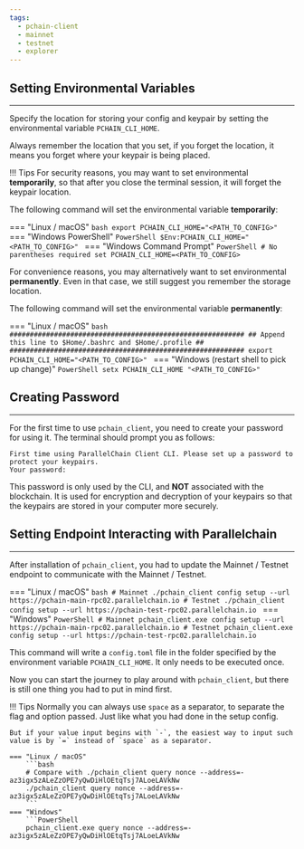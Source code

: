 ```yaml
---
tags:
  - pchain-client
  - mainnet
  - testnet
  - explorer
---
```


## Setting Environmental Variables
---

Specify the location for storing your config and keypair by setting the environmental variable `PCHAIN_CLI_HOME`.

Always remember the location that you set, if you forget the location, it means you forget where your keypair is being placed.

!!! Tips
    For security reasons, you may want to set environmental **temporarily**, so that after you close the terminal session, it will forget the keypair location.

The following command will set the environmental variable **temporarily**:

=== "Linux / macOS"
    ```bash
    export PCHAIN_CLI_HOME="<PATH_TO_CONFIG>"
    ```
=== "Windows PowerShell"
    ```PowerShell
    $Env:PCHAIN_CLI_HOME="<PATH_TO_CONFIG>"
    ```
=== "Windows Command Prompt"
    ```PowerShell
    # No parentheses required
    set PCHAIN_CLI_HOME=<PATH_TO_CONFIG>
    ```

For convenience reasons, you may alternatively want to set environmental **permanently**. Even in that case, we still suggest you remember the storage location.

The following command will set the environmental variable **permanently**:

=== "Linux / macOS"
    ```bash
    ##########################################################
    ## Append this line to $Home/.bashrc and $Home/.profile ##
    ##########################################################
    export PCHAIN_CLI_HOME="<PATH_TO_CONFIG>"
    ```
=== "Windows (restart shell to pick up change)"
    ```PowerShell
    setx PCHAIN_CLI_HOME "<PATH_TO_CONFIG>"
    ```

## Creating Password
---

For the first time to use `pchain_client`, you need to create your password for using it. The terminal should prompt you as follows:

```text
First time using ParallelChain Client CLI. Please set up a password to protect your keypairs.
Your password: 
```

This password is only used by the CLI, and **NOT** associated with the blockchain. It is used for encryption and decryption of your keypairs so that the keypairs are stored in your computer more securely.

## Setting Endpoint Interacting with Parallelchain
---

After installation of `pchain_client`, you had to update the Mainnet / Testnet endpoint to communicate with the Mainnet / Testnet. 

=== "Linux / macOS"
    ```bash
    # Mainnet
    ./pchain_client config setup --url https://pchain-main-rpc02.parallelchain.io
    # Testnet
    ./pchain_client config setup --url https://pchain-test-rpc02.parallelchain.io
    ```
=== "Windows"
    ```PowerShell
    # Mainnet
    pchain_client.exe config setup --url https://pchain-main-rpc02.parallelchain.io
    # Testnet
    pchain_client.exe config setup --url https://pchain-test-rpc02.parallelchain.io
    ```

This command will write a `config.toml` file in the folder specified by the environment variable `PCHAIN_CLI_HOME`. It only needs to be executed once.

Now you can start the journey to play around with `pchain_client`, but there is still one thing you had to put in mind first.

!!! Tips
    Normally you can always use `space` as a separator, to separate the flag and option passed. Just like what you had done in the setup config.

    But if your value input begins with `-`, the easiest way to input such value is by `=` instead of `space` as a separator.

    === "Linux / macOS"
        ```bash
        # Compare with ./pchain_client query nonce --address=-az3igx5zALeZzOPE7yQwDiHlOEtqTsj7ALoeLAVkNw
        ./pchain_client query nonce --address=-az3igx5zALeZzOPE7yQwDiHlOEtqTsj7ALoeLAVkNw
        ```
    === "Windows"
        ```PowerShell
        pchain_client.exe query nonce --address=-az3igx5zALeZzOPE7yQwDiHlOEtqTsj7ALoeLAVkNw
